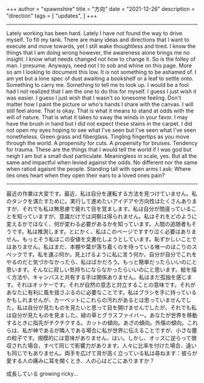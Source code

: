 +++
author = "spawnshire"
title = "方向"
date = "2021-12-26"
description = "direction"
tags = [
    "updates",
]
+++
***
Lately working has been hard. Lately I have not found the way to drive myself. To fill my tank. There are many ideas and directions that I want to execute and move towards, yet I still wake thoughtless and tired. I know the things that I am doing wrong however, the awareness alone brings me no insight. I know what needs changed not how to change it. So is the folley of man. I presume. Anyways, need not I to sob and whine on this page. More so am I looking to document this low. It is not something to be ashamed of. I am yet but a lone spec of dust awaiting a bookshelf or a leaf to settle onto. Something to carry me. Something to tell me to look up. I would be a fool had I not realized that I am the one to do this for myself. I guess I just wish it was easier. I guess I just wish that I wasn't so lonesome feeling. Don't matter how I paint the picture or who's hands I share with the canvas. I will still feel alone. That is okay. That is what it means to stand at odds with the will of nature. That is what it takes to sway the winds in your favor. I may have the brush in hand but I did not expect these stains in the carpet. I did not open my eyes hoping to see what I've seen but I've seen what I've seen nonetheless. Green grass and fiberglass. Tingling fingertips as you move through the world. A propensity for cuts. A propensity for bruises. Tendency for trauma. These are the things that I would tell the world if I was god but neigh I am but a small dust particulate. Meaningless in scale, yes. But all the same and impactful when levied against the odds. No different nor the same when ratiod agaisnt the people. Standing tall with open arms I ask: Where lies ones heart when they open their ears to a loved ones pain?
***
最近の作業は大変です。最近、私は自分を運転する方法を見つけていません。私のタンクを満たすために。実行して進めたいアイデアや方向性はたくさんありますが、それでも私は無思慮で疲れて目を覚まします。私は自分が間違っていることを知っていますが、意識だけでは洞察は得られません。私はそれをどのように変えるかではなく、何が変わる必要があるかを知っています。人間の追随者もそうです。私は推測します。とにかく、私はこのページですすり泣く必要はありません。もっとそう私はこの安値を文書化しようとしています。恥ずかしいことではありません。私はまだ、本棚や葉が落ち着くのを待っている唯一のほこりのスペックです。私を運ぶ何か。見上げるように私に言う何か。自分が自分でこれをやるのだと気づかなかったら、私はばかだろう。もっと簡単だったらいいのにと思います。そんなに寂しい気持ちにならなかったらいいのにと思います。絵を描く方法や、キャンバスと共有する手は関係ありません。私はまだ孤独を感じます。それはオッケーです。それが自然の意志と対立することの意味です。それがあなたに有利に風を揺さぶるのに必要なことです。私はブラシを手に持っているかもしれませんが、カーペットにこれらの汚れがあるとは思っていませんでした。私は自分が見たものを見たいと思って目を開けませんでしたが、それでも私は自分が見たものを見ました。緑の草とグラスファイバー。あなたが世界を移動するときに指先がチクチクする。カットの傾向。あざの傾向。外傷の傾向。これらは、私が神であるが隣人である場合に私が世界に伝えることですが、小さな塵の粒子です。規模的には意味がありません、はい。しかし、オッズに逆らって徴収された場合、すべて同じで影響力があります。人々に比率を付けた場合、違いも同じでもありません。両手を広げて背が高く立っている私は尋ねます：彼らが愛する人の痛みに耳を開くとき、人の心はどこにありますか？
  
成長している 
growing ricky...
